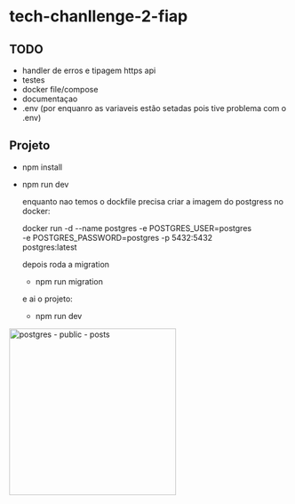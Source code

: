 # tech-chanllenge-2-fiap

## TODO
- handler de erros e tipagem https api
- testes
- docker file/compose
- documentaçao
- .env (por enquanro as variaveis estão setadas pois tive problema com o .env)

## Projeto

- npm install
- npm run dev
  
  enquanto nao temos o dockfile precisa criar a imagem do postgress no docker:
  
  docker run -d --name postgres -e POSTGRES_USER=postgres\
  -e POSTGRES_PASSWORD=postgres
  -p 5432:5432 \
  postgres:latest

  depois roda a migration

  - npm run migration

  e ai o projeto:
  
  - npm run dev

<img width="300" height="300" alt="postgres - public - posts" src="https://github.com/user-attachments/assets/c2c83623-ba52-4e75-8b4b-a1072cefe75b" />


  

